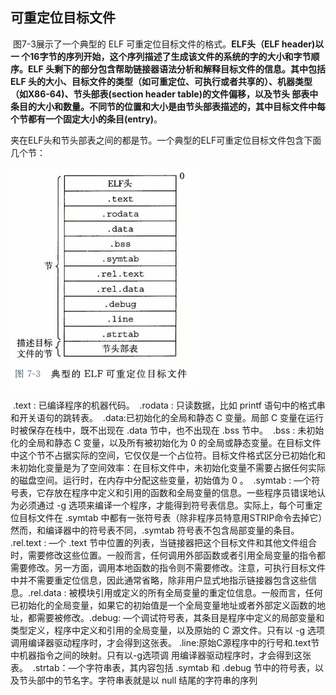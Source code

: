 ## 可重定位目标文件

​		图7-3展示了一个典型的 ELF 可重定位目标文件的格式。**ELF头（ELF header)**以一 个16字节的序列开始，这个序列描述了生成该文件的系统的字的大小和字节顺序。ELF 头剩下的部分包含帮助链接器语法分析和解释目标文件的信息。其中包括 ELF 头的大小、目标文件的类型（如可重定位、可执行或者共享的）、机器类型（如X86-64)、节**头部表(section header table)**的文件偏移，以及节头 部表中条目的大小和数量。不同节的位置和大小是由节头部表描述的，其中目标文件中每个节都有一个固定大小的**条目(entry)**。

​		夹在ELF头和节头部表之间的都是节。一个典型的ELF可重定位目标文件包含下面几个节：

![04典型的ELF可重定位目标文件](./markdownimage/04典型的ELF可重定位目标文件.png)

​		.text : 已编译程序的机器代码。
​		.rodata : 只读数据，比如 printf 语句中的格式串和开关语句的跳转表。
​		.data:已初始化的全局和静态 C 变量。局部 C 变量在运行时被保存在栈中，既不出现在 .data 节中，也不出现在 .bss 节中。
​		.bss : 未初始化的全局和静态 C 变量，以及所有被初始化为 0 的全局或静态变量。在目标文件中这个节不占据实际的空间，它仅仅是一个占位符。目标文件格式区分已初始化和未初始化变量是为了空间效率：在目标文件中，未初始化变量不需要占据任何实际的磁盘空间。运行时，在内存中分配这些变量，初始值为 0 。
​		.symtab : —个符号表，它存放在程序中定义和引用的函数和全局变量的信息。一些程序员错误地认为必须通过 -g 选项来编译一个程序，才能得到符号表信息。实际上，每个可重定位目标文件在 .symtab 中都有一张符号表（除非程序员特意用STRIP命令去掉它）然而，和编译器中的符号表不同，.symtab 符号表不包含局部变量的条目。
​		.rel.text : —个 .text 节中位置的列表，当链接器把这个目标文件和其他文件组合时，需要修改这些位置。一般而言，任何调用外部函数或者引用全局变量的指令都需要修改。另一方面，调用本地函数的指令则不需要修改。注意，可执行目标文件中并不需要重定位信息，因此通常省略，除非用户显式地指示链接器包含这些信息。
​		.rel.data :  被模块引用或定义的所有全局变量的重定位信息。一般而言，任何已初始化的全局变量，如果它的初始值是一个全局变量地址或者外部定义函数的地址，都需要被修改。
​		.debug: —个调试符号表，其条目是程序中定义的局部变量和类型定义，程序中定义和引用的全局变量，以及原始的 C 源文件。只有以 -g 选项调用编译器驱动程序时，才会得到这张表。
​		.line:原始C源程序中的行号和.text节中机器指令之间的映射。只有以-g选项调 用编译器驱动程序时，才会得到这张表。
​		.strtab：—个字符串表，其内容包括 .symtab 和 .debug 节中的符号表，以及节头部中的节名字。字符串表就是以 null 结尾的字符串的序列